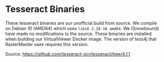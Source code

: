 # Tesseract Binaries

These tesseract binaries are our unofficial build from source. We compile on Debian 10 (AMD64) which uses `libc6 2.28-10 amd64`. We (Snowbound) have made no modifications to the source. These binaries are installed when building our VirtualViewer Docker image. The version of tess4j that RasterMaster uses requires this version.



Source: https://github.com/tesseract-ocr/tesseract/tree/4.1.1